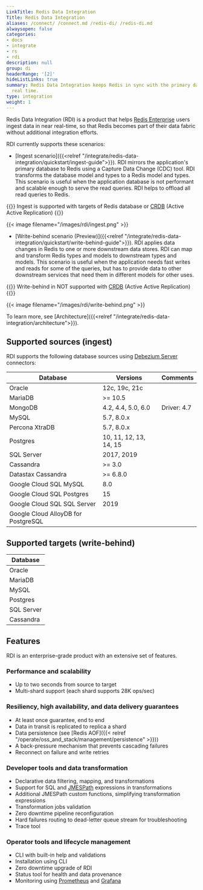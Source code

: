 ```yaml
---
LinkTitle: Redis Data Integration
Title: Redis Data Integration
aliases: /connect/ /connect.md /redis-di/ /redis-di.md
alwaysopen: false
categories:
- docs
- integrate
- rs
- rdi
description: null
group: di
headerRange: '[2]'
hideListLinks: true
summary: Redis Data Integration keeps Redis in sync with the primary database in near
  real time.
type: integration
weight: 1
---
```


Redis Data Integration (RDI) is a product that helps [Redis Enterprise](https://redis.com/redis-enterprise-software/overview/) users ingest data in near real-time, so that Redis becomes part of their data fabric without additional integration efforts.

RDI currently supports these scenarios:

* [Ingest scenario]({{<relref "/integrate/redis-data-integration/quickstart/ingest-guide">}}). RDI mirrors the application's primary database to Redis using a Capture Data Change (CDC) tool. RDI transforms the database model and types to a Redis model and types. This scenario is useful when the application database is not performant and scalable enough to serve the read queries. RDI helps to offload all read queries to Redis.

{{<note>}}
 Ingest is supported with targets of Redis database or [CRDB](https://redis.com/redis-enterprise/technology/active-active-geo-distribution/) (Active Active Replication)
 {{</note>}}

  {{< image filename="/images/rdi/ingest.png" >}}
  
* [Write-behind scenario (Preview)]({{<relref "/integrate/redis-data-integration/quickstart/write-behind-guide">}}). RDI applies data changes in Redis to one or more downstream data stores. RDI can map and transform Redis types and models to downstream types and models. This scenario is useful when the application needs fast writes and reads for some of the queries, but has to provide data to other downstream services that need them in different models for other uses.

{{<note>}}
Write-behind in NOT supported with [CRDB](https://redis.com/redis-enterprise/technology/active-active-geo-distribution/) (Active Active Replication)
{{</note>}}

  {{< image filename="/images/rdi/write-behind.png" >}}  

To learn more, see [Architecture]({{<relref "/integrate/redis-data-integration/architecture">}}).

## Supported sources (ingest)

RDI supports the following database sources using [Debezium Server](https://debezium.io/documentation/reference/stable/operations/debezium-server.html) connectors:

| Database                    | Versions               |Comments|
| --------------------------- | ---------------------- |--------|
| Oracle                      | 12c, 19c, 21c          ||
| MariaDB                     | >= 10.5                ||
| MongoDB                     | 4.2, 4.4, 5.0, 6.0     | Driver: 4.7  |
| MySQL                       | 5.7, 8.0.x             ||
| Percona XtraDB              | 5.7, 8.0.x             ||
| Postgres                    | 10, 11, 12, 13, 14, 15 ||
| SQL Server                  | 2017, 2019             ||
| Cassandra                   | >= 3.0                 ||
| Datastax Cassandra          | >= 6.8.0               ||
| Google Cloud SQL MySQL      | 8.0                    ||
| Google Cloud SQL Postgres   | 15                     ||
| Google Cloud SQL SQL Server | 2019                   ||
| Google Cloud AlloyDB for PostgreSQL | ||

## Supported targets (write-behind)

| Database   |
| ---------- |
| Oracle     |
| MariaDB    |
| MySQL      |
| Postgres   |
| SQL Server |
| Cassandra  |

## Features

RDI is an enterprise-grade product with an extensive set of features.

### Performance and scalability

- Up to two seconds from source to target
- Multi-shard support (each shard supports 28K ops/sec)

### Resiliency, high availability, and data delivery guarantees

- At least once guarantee, end to end
- Data in transit is replicated to replica a shard
- Data persistence (see [Redis AOF]({{< relref "/operate/oss_and_stack/management/persistence" >}}))
- A back-pressure mechanism that prevents cascading failures
- Reconnect on failure and write retries

### Developer tools and data transformation

- Declarative data filtering, mapping, and transformations
- Support for SQL and [JMESPath](https://jmespath.org/) expressions in transformations
- Additional JMESPath custom functions, simplifying transformation expressions
- Transformation jobs validation
- Zero downtime pipeline reconfiguration
- Hard failures routing to dead-letter queue stream for troubleshooting
- Trace tool

### Operator tools and lifecycle management

- CLI with built-in help and validations
- Installation using CLI
- Zero downtime upgrade of RDI
- Status tool for health and data provenance
- Monitoring using [Prometheus](https://prometheus.io/) and [Grafana](https://grafana.com/)
